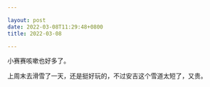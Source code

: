 ```yaml
---

layout: post
date: 2022-03-08T11:29:48+0800
title: 2022-03-08

---
```


小赛赛咳嗽也好多了。

上周末去滑雪了一天，还是挺好玩的，不过安吉这个雪道太短了，又贵。
